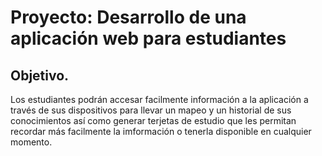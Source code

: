 # Proyecto: Desarrollo de una aplicación web para estudiantes
## Objetivo.
Los estudiantes podrán accesar facilmente información a la aplicación a través de sus dispositivos para llevar un mapeo y un historial de sus conocimientos así como generar terjetas de estudio que les permitan recordar más facilmente la imformación o tenerla disponible en cualquier momento.
